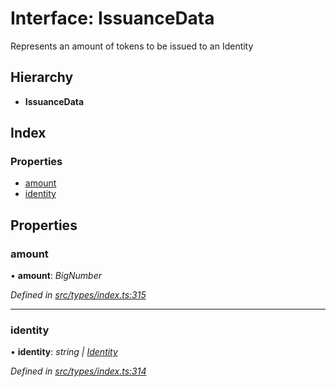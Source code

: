 # Interface: IssuanceData

Represents an amount of tokens to be issued to an Identity

## Hierarchy

* **IssuanceData**

## Index

### Properties

* [amount](issuancedata.md#amount)
* [identity](issuancedata.md#identity)

## Properties

###  amount

• **amount**: *BigNumber*

*Defined in [src/types/index.ts:315](https://github.com/PolymathNetwork/polymesh-sdk/blob/da32f46a/src/types/index.ts#L315)*

___

###  identity

• **identity**: *string | [Identity](../classes/identity.md)*

*Defined in [src/types/index.ts:314](https://github.com/PolymathNetwork/polymesh-sdk/blob/da32f46a/src/types/index.ts#L314)*
